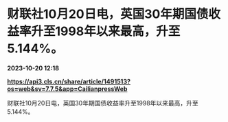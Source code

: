 # 财联社10月20日电，英国30年期国债收益率升至1998年以来最高，升至5.144%。

**2023-10-20 12:18**

**https://api3.cls.cn/share/article/1491513?os=web&sv=7.7.5&app=CailianpressWeb**

财联社10月20日电，英国30年期国债收益率升至1998年以来最高，升至5.144%。